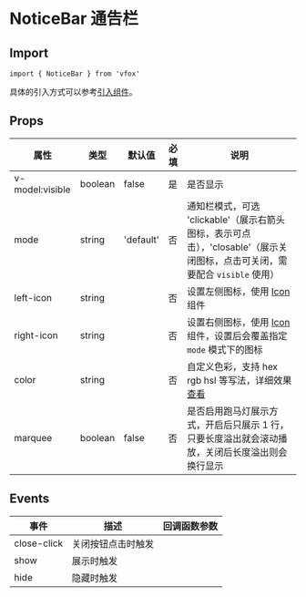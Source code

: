 # NoticeBar 通告栏

## Import

```
import { NoticeBar } from 'vfox'
```

具体的引入方式可以参考[引入组件](../index.md#引入组件)。

## Props

| 属性            | 类型    | 默认值    | 必填 | 说明                                                                                                                        |
| --------------- | ------- | --------- | ---- | --------------------------------------------------------------------------------------------------------------------------- |
| v-model:visible | boolean | false     | 是   | 是否显示                                                                                                                    |
| mode            | string  | 'default' | 否   | 通知栏模式，可选 'clickable'（展示右箭头图标，表示可点击），'closable'（展示关闭图标，点击可关闭，需要配合 `visible` 使用） |
| left-icon       | string  |           | 否   | 设置左侧图标，使用 [Icon](./Icon.md) 组件                                                                                   |
| right-icon      | string  |           | 否   | 设置右侧图标，使用 [Icon](./Icon.md) 组件，设置后会覆盖指定 `mode` 模式下的图标                                             |
| color           | string  |           | 否   | 自定义色彩，支持 hex rgb hsl 等写法，详细效果[查看](../design/Color.md#自定义色彩)                                          |
| marquee         | boolean | false     | 否   | 是否启用跑马灯展示方式，开启后只展示 1 行，只要长度溢出就会滚动播放，关闭后长度溢出则会换行显示                             |

## Events

| 事件        | 描述               | 回调函数参数 |
| ----------- | ------------------ | ------------ |
| close-click | 关闭按钮点击时触发 |              |
| show        | 展示时触发         |              |
| hide        | 隐藏时触发         |              |
